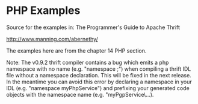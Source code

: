 PHP Examples
============

Source for the examples in: The Programmer's Guide to Apache Thrift

http://www.manning.com/abernethy/

The examples here are from the chapter 14 PHP section. 

Note: The v0.9.2 thrift compiler contains a bug which emits a php
namespace with no name (e.g. "namespace ;") when compiling
a thrift IDL file without a namespace declaration. This will be
fixed in the next release. In the meantime you can avoid this
error by declaring a namespace in your IDL (e.g. "namespace myPhpService")
and prefixing your generated code objects with the namespace name
(e.g. "myPgpService\\...).
